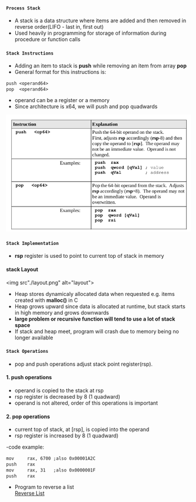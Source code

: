 #### `Process Stack`
- A stack is a data structure where items are added and then removed in reverse order(LIFO - last in, first out)
- Used heavily in programming for storage of information during procedure or function calls

#### `Stack Instructions`
- Adding an item to stack is **push** while removing an item from array **pop**
- General format for this instructions is:
```
push <operand64>
pop  <operand64>
```
- operand can be a register or a memory
- Since architecture is x64, we will push and pop quadwards
<img src="./stack.png" alt="stack">

#### `Stack Implementation`
- **rsp** register is used to point to current top of stack in memory
#### stack Layout
<img src"./layout.png" alt="layout">
- Heap stores dynamicaly allocated data when requested e.g. items created with **malloc()** in C
- Heap grows upward since data is allocated at runtime, but stack starts in high memory and grows downwards
- **large problem or recursive function will tend to use a lot of stack space**
- If stack and heap meet, program will crash due to memory being no longer available
#### `Stack Operations`
- pop and push operations adjust stack point register(rsp).
#### 1. push operations
- operand is copied to the stack at rsp
- rsp register is decreased by 8 (1 quadward)
- operand is not altered, order of this operations is important
#### 2. pop operations
- current top of stack, at [rsp], is copied into the operand
- rsp register is increased by 8 (1 quadward)

-code example:
```
mov     rax, 6700 ;also 0x00001A2C
push    rax       
mov     rax, 31   ;also 0x0000001F
push    rax
```

- Program to reverse a list<br>
[Reverse List](./stack.asm)
